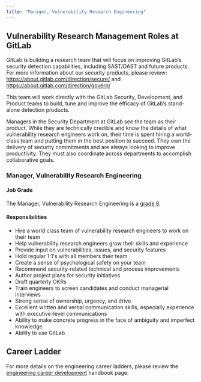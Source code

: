 ```yaml
---
title: "Manager, Vulnerability Research Engineering"
---
```


## Vulnerability Research Management Roles at GitLab

GitLab is building a research team that will focus on improving GitLab’s security detection capabilities, including SAST/DAST and future products. For more information about our security products, please review:  <https://about.gitlab.com/direction/secure/> and <https://about.gitlab.com/direction/govern/>

This team will work directly with the GitLab Security, Development, and Product teams to build, tune and improve the efficacy of GitLab’s stand-alone detection products.

Managers in the Security Department at GitLab see the team as their product. While they are technically credible and know the details of what vulnerability research engineers work on, their time is spent hiring a world-class team and putting them in the best position to succeed. They own the delivery of security commitments and are always looking to improve productivity. They must also coordinate across departments to accomplish collaborative goals.

### Manager, Vulnerability Research Engineering

#### Job Grade

The Manager, Vulnerability Research Engineering is a [grade 8](https://about.gitlab.com/handbook/total-rewards/compensation/compensation-calculator/#gitlab-job-grades).

#### Responsibilities

- Hire a world class team of vulnerability research engineers to work on their team
- Help vulnerability research engineers grow their skills and experience
- Provide input on vulnerabilities, issues, and security features
- Hold regular 1:1's with all members their team
- Create a sense of psychological safety on your team
- Recommend security-related technical and process improvements
- Author project plans for security initiatives
- Draft quarterly OKRs
- Train engineers to screen candidates and conduct managerial interviews
- Strong sense of ownership, urgency, and drive
- Excellent written and verbal communication skills, especially experience with executive-level communications
- Ability to make concrete progress in the face of ambiguity and imperfect knowledge
- Ability to use GitLab

## Career Ladder

For more details on the engineering career ladders, please review the [engineering career development](https://about.gitlab.com/handbook/engineering/career-development/#roles) handbook page.

